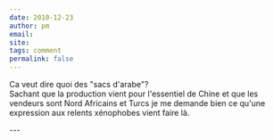 ```yaml
---
date: 2010-12-23
author: pm
email: 
site: 
tags: comment
permalink: false
---
```


<p>Ca veut dire quoi des &quot;sacs d'arabe&quot;?<br />
Sachant que la production vient pour l'essentiel de Chine et que les vendeurs sont Nord Africains et Turcs je me demande bien ce qu'une expression aux relents xénophobes vient faire là.</p>
---
